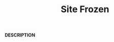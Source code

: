 ﻿---
category: 5xx
code: 530
cover: https://firebasestorage.googleapis.com/v0/b/capy-http.appspot.com/o/Capy530.gif?alt=media
coverAlt: Site Frozen
description: Site Frozen
pubDate: 2014-06-01
tags:
- 5xx
title: Site Frozen
---

__DESCRIPTION__